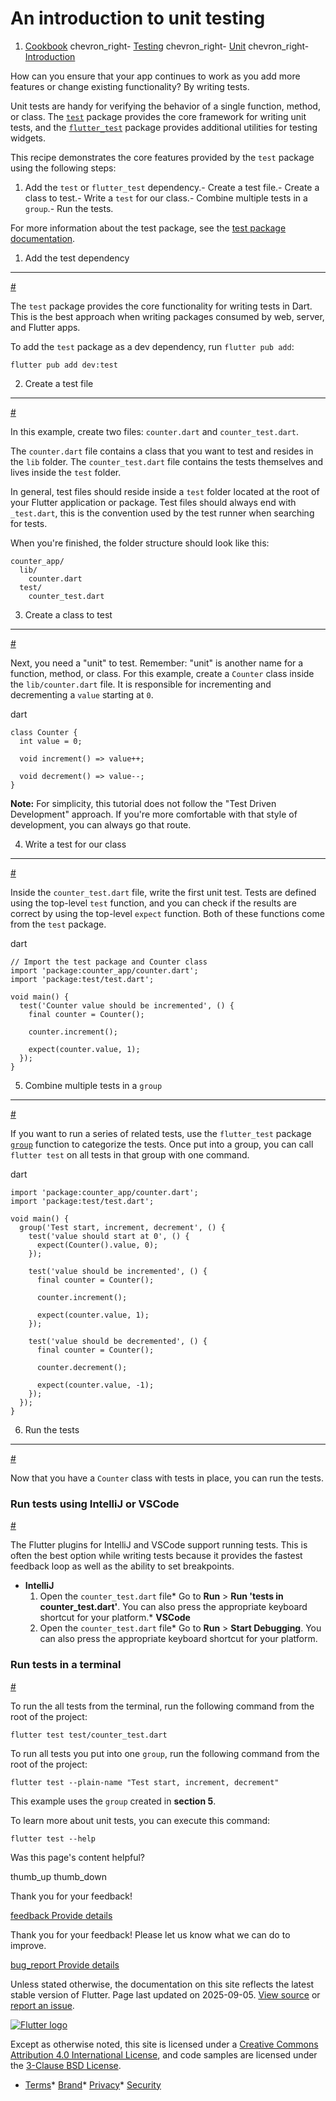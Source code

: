 An introduction to unit testing
===============================

1. [Cookbook](/cookbook) chevron\_right- [Testing](/cookbook/testing) chevron\_right- [Unit](/cookbook/testing/unit) chevron\_right- [Introduction](/cookbook/testing/unit/introduction)

How can you ensure that your app continues to work as you add more features or change existing functionality? By writing tests.

Unit tests are handy for verifying the behavior of a single function, method, or class. The [`test`](https://pub.dev/packages/test) package provides the core framework for writing unit tests, and the [`flutter_test`](https://api.flutter.dev/flutter/flutter_test/flutter_test-library.html) package provides additional utilities for testing widgets.

This recipe demonstrates the core features provided by the `test` package using the following steps:

1. Add the `test` or `flutter_test` dependency.- Create a test file.- Create a class to test.- Write a `test` for our class.- Combine multiple tests in a `group`.- Run the tests.

For more information about the test package, see the [test package documentation](https://pub.dev/packages/test).

1. Add the test dependency
--------------------------

[#](#1-add-the-test-dependency)

The `test` package provides the core functionality for writing tests in Dart. This is the best approach when writing packages consumed by web, server, and Flutter apps.

To add the `test` package as a dev dependency, run `flutter pub add`:

```
flutter pub add dev:test
```

2. Create a test file
---------------------

[#](#2-create-a-test-file)

In this example, create two files: `counter.dart` and `counter_test.dart`.

The `counter.dart` file contains a class that you want to test and resides in the `lib` folder. The `counter_test.dart` file contains the tests themselves and lives inside the `test` folder.

In general, test files should reside inside a `test` folder located at the root of your Flutter application or package. Test files should always end with `_test.dart`, this is the convention used by the test runner when searching for tests.

When you're finished, the folder structure should look like this:

```
counter_app/
  lib/
    counter.dart
  test/
    counter_test.dart
```

3. Create a class to test
-------------------------

[#](#3-create-a-class-to-test)

Next, you need a "unit" to test. Remember: "unit" is another name for a function, method, or class. For this example, create a `Counter` class inside the `lib/counter.dart` file. It is responsible for incrementing and decrementing a `value` starting at `0`.

dart

```
class Counter {
  int value = 0;

  void increment() => value++;

  void decrement() => value--;
}
```

**Note:** For simplicity, this tutorial does not follow the "Test Driven Development" approach. If you're more comfortable with that style of development, you can always go that route.

4. Write a test for our class
-----------------------------

[#](#4-write-a-test-for-our-class)

Inside the `counter_test.dart` file, write the first unit test. Tests are defined using the top-level `test` function, and you can check if the results are correct by using the top-level `expect` function. Both of these functions come from the `test` package.

dart

```
// Import the test package and Counter class
import 'package:counter_app/counter.dart';
import 'package:test/test.dart';

void main() {
  test('Counter value should be incremented', () {
    final counter = Counter();

    counter.increment();

    expect(counter.value, 1);
  });
}
```

5. Combine multiple tests in a `group`
--------------------------------------

[#](#5-combine-multiple-tests-in-a-group)

If you want to run a series of related tests, use the `flutter_test` package [`group`](https://api.flutter.dev/flutter/flutter_test/group.html) function to categorize the tests. Once put into a group, you can call `flutter test` on all tests in that group with one command.

dart

```
import 'package:counter_app/counter.dart';
import 'package:test/test.dart';

void main() {
  group('Test start, increment, decrement', () {
    test('value should start at 0', () {
      expect(Counter().value, 0);
    });

    test('value should be incremented', () {
      final counter = Counter();

      counter.increment();

      expect(counter.value, 1);
    });

    test('value should be decremented', () {
      final counter = Counter();

      counter.decrement();

      expect(counter.value, -1);
    });
  });
}
```

6. Run the tests
----------------

[#](#6-run-the-tests)

Now that you have a `Counter` class with tests in place, you can run the tests.

### Run tests using IntelliJ or VSCode

[#](#run-tests-using-intellij-or-vscode)

The Flutter plugins for IntelliJ and VSCode support running tests. This is often the best option while writing tests because it provides the fastest feedback loop as well as the ability to set breakpoints.

* **IntelliJ**
  1. Open the `counter_test.dart` file* Go to **Run** > **Run 'tests in counter\_test.dart'**. You can also press the appropriate keyboard shortcut for your platform.* **VSCode**
    1. Open the `counter_test.dart` file* Go to **Run** > **Start Debugging**. You can also press the appropriate keyboard shortcut for your platform.

### Run tests in a terminal

[#](#run-tests-in-a-terminal)

To run the all tests from the terminal, run the following command from the root of the project:

```
flutter test test/counter_test.dart
```

To run all tests you put into one `group`, run the following command from the root of the project:

```
flutter test --plain-name "Test start, increment, decrement"
```

This example uses the `group` created in **section 5**.

To learn more about unit tests, you can execute this command:

```
flutter test --help
```

Was this page's content helpful?

thumb\_up thumb\_down

Thank you for your feedback!

 [feedback Provide details](https://github.com/flutter/website/issues/new?template=1_page_issue.yml&&page-url=https://docs.flutter.dev/cookbook/testing/unit/introduction/&page-source=https://github.com/flutter/website/tree/main/src/content/cookbook/testing/unit/introduction.md)

Thank you for your feedback! Please let us know what we can do to improve.

 [bug\_report Provide details](https://github.com/flutter/website/issues/new?template=1_page_issue.yml&&page-url=https://docs.flutter.dev/cookbook/testing/unit/introduction/&page-source=https://github.com/flutter/website/tree/main/src/content/cookbook/testing/unit/introduction.md)

Unless stated otherwise, the documentation on this site reflects the latest stable version of Flutter. Page last updated on 2025-09-05. [View source](https://github.com/flutter/website/tree/main/src/content/cookbook/testing/unit/introduction.md) or [report an issue](https://github.com/flutter/website/issues/new?template=1_page_issue.yml&&page-url=https://docs.flutter.dev/cookbook/testing/unit/introduction/&page-source=https://github.com/flutter/website/tree/main/src/content/cookbook/testing/unit/introduction.md "Report an issue with this page").

[![Flutter logo](/assets/images/branding/flutter/logo+text/horizontal/white.svg)](https://flutter.dev)

Except as otherwise noted, this site is licensed under a [Creative Commons Attribution 4.0 International License](https://creativecommons.org/licenses/by/4.0/), and code samples are licensed under the [3-Clause BSD License](https://opensource.org/licenses/BSD-3-Clause).

* [Terms](/tos "Terms of use")* [Brand](/brand "Brand usage guidelines")* [Privacy](https://policies.google.com/privacy "Privacy policy")* [Security](/security "Security philosophy and practices")

   